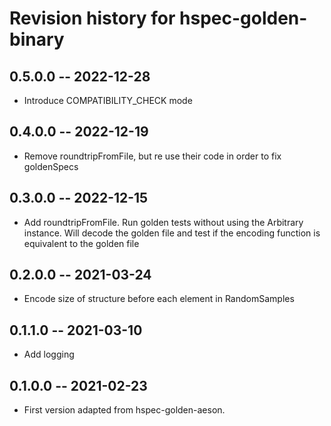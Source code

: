 # Revision history for hspec-golden-binary

## 0.5.0.0  -- 2022-12-28
* Introduce COMPATIBILITY_CHECK mode

## 0.4.0.0  -- 2022-12-19
* Remove roundtripFromFile, but re use their code in order to fix goldenSpecs

## 0.3.0.0  -- 2022-12-15
* Add roundtripFromFile. Run golden tests without using the Arbitrary instance. Will decode the golden file and test if the encoding function is equivalent to the golden file 

## 0.2.0.0  -- 2021-03-24

* Encode size of structure before each element in RandomSamples

## 0.1.1.0  -- 2021-03-10

* Add logging

## 0.1.0.0  -- 2021-02-23

* First version adapted from hspec-golden-aeson. 
